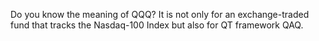 Do you know the meaning of QQQ? It is not only for an exchange-traded fund that tracks the Nasdaq-100 Index but also for QT framework QAQ.
